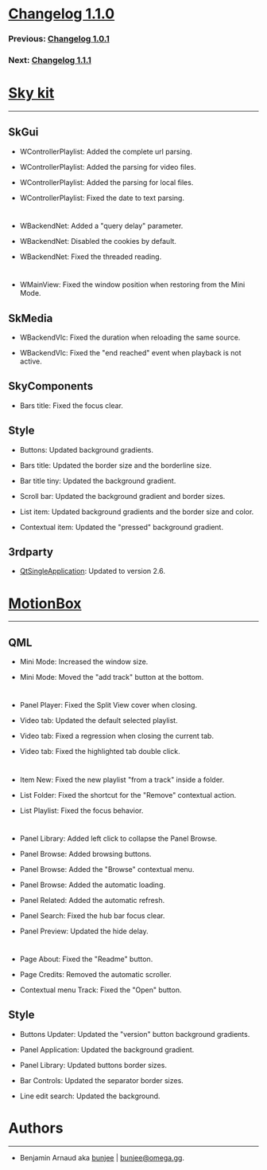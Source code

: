 # [Changelog 1.1.0](http://omega.gg/MotionBox/changes/1.1.0.html)

### Previous: [Changelog 1.0.1](1.0.1.html)

### Next: [Changelog 1.1.1](1.1.1.html)

# [Sky kit](http://omega.gg/Sky)
---

## SkGui

- WControllerPlaylist: Added the complete url parsing.

- WControllerPlaylist: Added the parsing for video files.

- WControllerPlaylist: Added the parsing for local files.

- WControllerPlaylist: Fixed the date to text parsing.

#

- WBackendNet: Added a "query delay" parameter.

- WBackendNet: Disabled the cookies by default.

- WBackendNet: Fixed the threaded reading.

#

- WMainView: Fixed the window position when restoring from the Mini Mode.


## SkMedia

- WBackendVlc: Fixed the duration when reloading the same source.

- WBackendVlc: Fixed the "end reached" event when playback is not active.


## SkyComponents

- Bars title: Fixed the focus clear.


## Style

- Buttons: Updated background gradients.

- Bars title: Updated the border size and the borderline size.

- Bar title tiny: Updated the background gradient.

- Scroll bar: Updated the background gradient and border sizes.

- List item: Updated background gradients and the border size and color.

- Contextual item: Updated the "pressed" background gradient.


## 3rdparty

- [QtSingleApplication](http://github.com/qtproject/qt-solutions/tree/master/qtsingleapplication): Updated to version 2.6.


# [MotionBox](http://omega.gg/MotionBox)
---

## QML

- Mini Mode: Increased the window size.

- Mini Mode: Moved the "add track" button at the bottom.

#

- Panel Player: Fixed the Split View cover when closing.

- Video tab: Updated the default selected playlist.

- Video tab: Fixed a regression when closing the current tab.

- Video tab: Fixed the highlighted tab double click.

#

- Item New: Fixed the new playlist "from a track" inside a folder.

- List Folder: Fixed the shortcut for the "Remove" contextual action.

- List Playlist: Fixed the focus behavior.

#

- Panel Library: Added left click to collapse the Panel Browse.

- Panel Browse: Added browsing buttons.

- Panel Browse: Added the "Browse" contextual menu.

- Panel Browse: Added the automatic loading.

- Panel Related: Added the automatic refresh.

- Panel Search: Fixed the hub bar focus clear.

- Panel Preview: Updated the hide delay.

#

- Page About: Fixed the "Readme" button.

- Page Credits: Removed the automatic scroller.

- Contextual menu Track: Fixed the "Open" button.


## Style

- Buttons Updater: Updated the "version" button background gradients.

- Panel Application: Updated the background gradient.

- Panel Library: Updated buttons border sizes.

- Bar Controls: Updated the separator border sizes.

- Line edit search: Updated the background.


# Authors
---

- Benjamin Arnaud aka [bunjee](http://bunjee.me) | <bunjee@omega.gg>.
